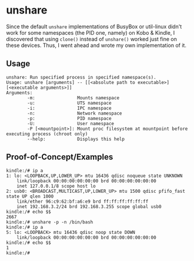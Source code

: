 # unshare
Since the default `unshare` implementations of BusyBox or util-linux didn't work for some namespaces (the PID one, namely) on Kobo & Kindle, I discovered that using `clone()` instead of `unshare()` worked just fine on these devices. Thus, I went ahead and wrote my own implementation of it.
## Usage
```
unshare: Run specified process in specified namespace(s).
Usage: unshare [arguments] -- [[<absolute path to executable>] [<executable arguments>]]
Arguments:
        -m:                Mounts namespace
        -u:                UTS namespace
        -i:                IPC namespace
        -n:                Network namespace
        -p:                PID namespace
        -U:                User namespace
        -P [<mountpoint>]: Mount proc filesystem at mountpoint before executing process (chroot only)
        --help:            Displays this help
```
## Proof-of-Concept/Examples
```
kindle:/# ip a
1: lo: <LOOPBACK,UP,LOWER_UP> mtu 16436 qdisc noqueue state UNKNOWN 
    link/loopback 00:00:00:00:00:00 brd 00:00:00:00:00:00
    inet 127.0.0.1/8 scope host lo
2: usb0: <BROADCAST,MULTICAST,UP,LOWER_UP> mtu 1500 qdisc pfifo_fast state UP qlen 1000
    link/ether 96:c9:62:bf:a6:e9 brd ff:ff:ff:ff:ff:ff
    inet 192.168.3.2/24 brd 192.168.3.255 scope global usb0
kindle:/# echo $$
2667
kindle:/# unshare -p -n /bin/bash
kindle:/# ip a
5: lo: <LOOPBACK> mtu 16436 qdisc noop state DOWN 
    link/loopback 00:00:00:00:00:00 brd 00:00:00:00:00:00
kindle:/# echo $$
1
kindle:/#
```
